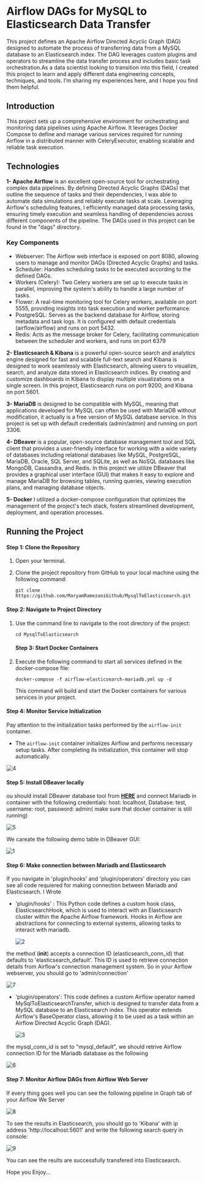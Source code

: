 # Airflow DAGs for MySQL to Elasticsearch Data Transfer
This project defines an Apache Airflow Directed Acyclic Graph (DAG) designed to automate the process of transferring data from a MySQL database to an Elasticsearch index. The DAG leverages custom plugins and operators to streamline the data transfer process and includes basic task orchestration.As a data scientist looking to transition into this field, I created this project to learn and apply different data engineering concepts, techniques, and tools. I’m sharing my experiences here, and I hope you find them helpful.

## Introduction
This project sets up a comprehensive environment for orchestrating and monitoring data pipelines using Apache Airflow. It leverages Docker Compose to define and manage various services required for running Airflow in a distributed manner with CeleryExecutor, enabling scalable and reliable task execution.

## Technologies
**1- Apache Airflow**
 is an excellent open-source tool for orchestrating complex data pipelines. By defining Directed Acyclic Graphs (DAGs) that outline the sequence of tasks and their dependencies, I was able to automate data simulations and reliably execute tasks at scale. Leveraging Airflow's scheduling features, I efficiently managed data processing tasks, ensuring timely execution and seamless handling of dependencies across different components of the pipeline. The DAGs used in this project can be found in the "dags" directory.
### Key Components
- Webserver: The Airflow web interface is exposed on port 8080, allowing users to manage and monitor DAGs (Directed Acyclic Graphs) and tasks.
- Scheduler: Handles scheduling tasks to be executed according to the defined DAGs.
- Workers (Celery): Two Celery workers are set up to execute tasks in parallel, improving the system's ability to handle a large number of tasks.
- Flower: A real-time monitoring tool for Celery workers, available on port 5555, providing insights into task execution and worker performance.
- PostgreSQL: Serves as the backend database for Airflow, storing metadata and task logs. It is configured with default credentials (airflow/airflow) and runs on port 5432.
- Redis: Acts as the message broker for Celery, facilitating communication between the scheduler and workers, and runs on port 6379

**2- Elasticsearch & Kibana**
   is a powerful open-source search and analytics engine designed for fast and scalable full-text search and Kibana is designed to work seamlessly with Elasticsearch, allowing users to visualize, search, and analyze data stored in Elasticsearch indices. By creating and customize dashboards in Kibana to display multiple visualizations on a single screen. In this project,  Elasticsearch runs on port 9200, and Kibana on port 5601.


**3- MariaDB**
   is designed to be compatible with MySQL, meaning that applications developed for MySQL can often be used with MariaDB without modification, it actually is a free version of MySQL database service. In this project is set up with default credentials (admin/admin) and running on port 3306.

**4- DBeaver**
   is a popular, open-source database management tool and SQL client that provides a user-friendly interface for working with a wide variety of databases including relational databases like MySQL, PostgreSQL, MariaDB, Oracle, SQL Server, and SQLite, as well as NoSQL databases like MongoDB, Cassandra, and Redis. In this project we utilize DBeaver that provides a graphical user interface (GUI) that makes it easy to explore and manage MariaDB for browsing tables, running queries, viewing execution plans, and managing database objects.

**5- Docker**
   I utilized a docker-compose configuration that optimizes the management of the project's tech stack, fosters streamlined development, deployment, and operation processes.

## Running the Project
#### Step 1: Clone the Repository
1. Open your terminal.
2. Clone the project repository from GitHub to your local machine using the following command:

   ```
   git clone https://github.com/MaryamRamezaniGithub/MysqlToElasticsearch.git
   ```
#### Step 2: Navigate to Project Directory
1. Use the command line to navigate to the root directory of the project:

   ```
   cd MysqlToElasticsearch
   ```
   #### Step 3: Start Docker Containers
1. Execute the following command to start all services defined in the docker-compose file:
   
   ```
   docker-compose -f airflow-elasticsearch-mariadb.yml up -d
   ```
   This command will build and start the Docker containers for various services in your project.
  #### Step 4: Monitor Service Initialization
 Pay attention to the initialization tasks performed by the `airflow-init` container.
   - The `airflow-init` container initializes Airflow and performs necessary setup tasks. After completing its initialization, this container will stop automatically.

 ![4](https://github.com/user-attachments/assets/384f619d-47af-433a-98d4-cae03cb161b5)

 #### Step 5: Install DBeaver locally
 ou should install DBeaver database tool from [**HERE**](https://dbeaver.io/download/) and connect Mariadb in container with the following credentials: host: localhost, Database: test, username: root, password:
admin( make sure that docker container is still running)

 ![5](https://github.com/user-attachments/assets/203e06bb-f69e-42ed-9008-dd9ec5add119)

 We careate the following demo table in DBeaver GUI:
 
 ![1](https://github.com/user-attachments/assets/53e80a5c-ef1b-4984-a229-5d18d031a31e)

 #### Step 6: Make connection between Mariadb and Elasticsearch
If you navigate in 'plugin/hooks' and 'plugin/operators' directory you can see all code requiered for making connection between Mariadb and Elasticsearch. I Wrote 

- 'plugin/hooks' : This Python code defines a custom hook class, ElasticsearchHook, which is used to interact with an Elasticsearch cluster within the Apache Airflow framework. Hooks in Airflow are abstractions for connecting to external systems, allowing tasks to interact with mariadb.

  ![2](https://github.com/user-attachments/assets/447f09a6-11c1-45b8-b7f3-0f09c398cdea)

the method (__init__) accepts a connection ID (elasticsearch_conn_id) that defaults to 'elasticsearch_default'. This ID is used to retrieve connection details from Airflow's connection management system. So in your Airflow webserver, you should go to 'admin/connection'

![7](https://github.com/user-attachments/assets/d703e23e-0e44-4e57-8539-216bb5d31cd5)
  
- 'plugin/operators': This code defines a custom Airflow operator named MySqlToElasticsearchTransfer, which is designed to transfer data from a MySQL database to an Elasticsearch index. This operator extends Airflow's BaseOperator class, allowing it to be used as a task within an Airflow Directed Acyclic Graph (DAG).

  ![3](https://github.com/user-attachments/assets/e9411683-baab-4d49-993e-8444793e8617)

the mysql_conn_id is set to "mysql_default", we should retrive  Airflow connection ID for the Mariadb database as the following

 ![6](https://github.com/user-attachments/assets/2ad6c3c5-7e23-454a-9244-314a64b32421)

 #### Step 7: Monitor Airflow DAGs from Airflow Web Server

 If every thing goes well you can see the following pipeline in Graph tab of your Airflow We Server

 ![8](https://github.com/user-attachments/assets/312f0396-42fe-4683-8ec3-ab82d2aad87b)

 To see the results in Elasticsearch, you should go to 'Kibana' with ip address 'http://localhost:5601' and write the following search query in console:

 ![9](https://github.com/user-attachments/assets/5d483344-d995-416f-b0cb-4e108f8d9399)

You can see the reults are successfully transfered into Elasticsearch. 

Hope you Enjoy...
